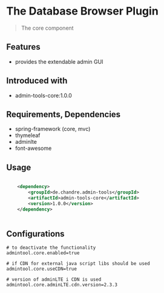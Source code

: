 # The Database Browser Plugin
> The core component


## Features
* provides the extendable admin GUI 

## Introduced with
* admin-tools-core:1.0.0

## Requirements, Dependencies
* spring-framework (core, mvc)
* thymeleaf
* adminlte
* font-awesome

## Usage

```xml

	<dependency>
		<groupId>de.chandre.admin-tools</groupId>
		<artifactId>admin-tools-core</artifactId>
		<version>1.0.0</version>
	</dependency>
	
```

## Configurations

	# to deactivate the functionality
	admintool.core.enabled=true
	
	# if CDN for external java script libs should be used
	admintool.core.useCDN=true
	
	# version of adminLTE i CDN is used
	admintool.core.adminLTE.cdn.version=2.3.3

